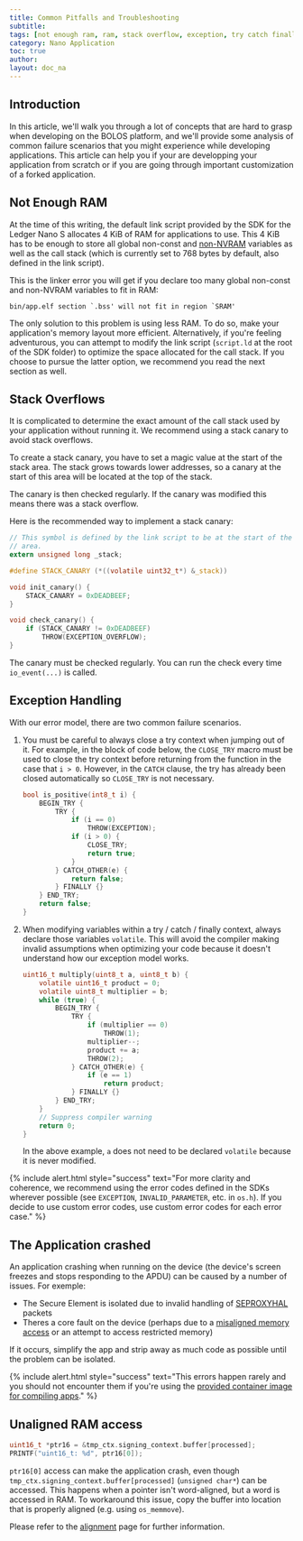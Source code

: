 ```yaml
---
title: Common Pitfalls and Troubleshooting
subtitle:
tags: [not enough ram, ram, stack overflow, exception, try catch finally, application crashing, app crashing, unaligned ram]
category: Nano Application
toc: true
author:
layout: doc_na
---
```




## Introduction

In this article, we'll walk you through a lot of concepts that are hard to grasp when developing on the BOLOS platform, and we'll provide some analysis of common failure scenarios that you might experience while developing applications. This article can help you if your are developping your application from scratch or if you are going through important customization of a forked application.

## Not Enough RAM

At the time of this writing, the default link script provided by the SDK for the Ledger Nano S allocates 4 KiB of RAM for applications to use. This 4 KiB has to be enough to store all global non-const and [non-NVRAM](../persistent-storage) variables as well as the call stack (which is currently set to 768 bytes by default, also defined in the link script).

This is the linker error you will get if you declare too many global non-const and non-NVRAM variables to fit in RAM:

```
bin/app.elf section `.bss' will not fit in region `SRAM'
```

The only solution to this problem is using less RAM. To do so, make your application's memory layout more efficient. Alternatively, if you're feeling adventurous, you can attempt to modify the link script (`script.ld` at the root of the SDK folder) to optimize the space allocated for the call stack. If you choose to pursue the latter option, we recommend you read the next section as well.

## Stack Overflows

It is complicated to determine the exact amount of the call stack used by your application without running it. We recommend using a stack canary to avoid stack overflows.

To create a stack canary, you have to set a magic value at the start of the stack area. The stack grows towards lower addresses, so a canary at the start of this area will be located at the top of the stack.

The canary is then checked regularly. If the canary was modified this means there was a stack overflow.

Here is the recommended way to implement a stack canary:

``` c
// This symbol is defined by the link script to be at the start of the stack
// area.
extern unsigned long _stack;

#define STACK_CANARY (*((volatile uint32_t*) &_stack))

void init_canary() {
    STACK_CANARY = 0xDEADBEEF;
}

void check_canary() {
    if (STACK_CANARY != 0xDEADBEEF)
        THROW(EXCEPTION_OVERFLOW);
}
```

The canary must be checked regularly. You can run the check every time `io_event(...)` is called.

## Exception Handling

With our error model, there are two common failure scenarios.

1. You must be careful to always close a try context when jumping out of it. For example, in the block of code below, the `CLOSE_TRY` macro must be used to close the try context before returning from the function in the case that `i > 0`. However, in the `CATCH` clause, the try has already been closed automatically so `CLOSE_TRY` is not necessary.

    ``` c
    bool is_positive(int8_t i) {
        BEGIN_TRY {
            TRY {
                if (i == 0)
                    THROW(EXCEPTION);
                if (i > 0) {
                    CLOSE_TRY;
                    return true;
                }
            } CATCH_OTHER(e) {
                return false;
            } FINALLY {}
        } END_TRY;
        return false;
    }
    ```

2. When modifying variables within a try / catch / finally context, always declare those variables `volatile`. This will avoid the compiler making invalid assumptions when optimizing your code because it doesn't understand how our exception model works.

    ``` c
    uint16_t multiply(uint8_t a, uint8_t b) {
        volatile uint16_t product = 0;
        volatile uint8_t multiplier = b;
        while (true) {
            BEGIN_TRY {
                TRY {
                    if (multiplier == 0)
                        THROW(1);
                    multiplier--;
                    product += a;
                    THROW(2);
                } CATCH_OTHER(e) {
                    if (e == 1)
                        return product;
                } FINALLY {}
            } END_TRY;
        }
        // Suppress compiler warning
        return 0;
    }
    ```

    In the above example, `a` does not need to be declared `volatile` because it is never modified.

<!--  -->
{% include alert.html style="success" text="For more clarity and coherence, we recommend using the error codes defined in the SDKs wherever possible (see <code>EXCEPTION</code>, <code>INVALID_PARAMETER</code>, etc. in <code>os.h</code>). If you decide to use custom error codes, use custom error codes for each error case." %}
<!--  -->

## The Application crashed

An application crashing when running on the device (the device's screen freezes and stops responding to the APDU) can be caused by a number of issues. For exemple:
- The Secure Element is isolated due to invalid handling of [SEPROXYHAL](https://developers.ledger.com/docs/nano-app/bolos-hardware-architecture/#seproxyhal) packets
- Theres a core fault on the device (perhaps due to a [misaligned memory access](../memory-alignment) or an attempt to access restricted memory)

If it occurs, simplify the app and strip away as much code as possible until the problem can be isolated.

<!--  -->
{% include alert.html style="success" text="This errors happen rarely and you should not encounter them if you're using the <a href='../build'>provided container image for compiling apps</a>." %}
<!--  -->


## Unaligned RAM access

``` c
uint16_t *ptr16 = &tmp_ctx.signing_context.buffer[processed];
PRINTF("uint16_t: %d", ptr16[0]);
```

`ptr16[0]` access can make the application crash, even though `tmp_ctx.signing_context.buffer[processed]` (`unsigned char*`) can be accessed. This happens when a pointer isn't word-aligned, but a word is accessed in RAM. To workaround this issue, copy the buffer into location that is properly aligned (e.g. using `os_memmove`).

Please refer to the [alignment](../memory-alignment) page for further information.

